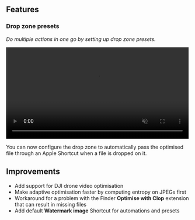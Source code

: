 ## Features

### Drop zone presets

*Do multiple actions in one go by setting up drop zone presets.*

<video width=500 src="https://files.lowtechguys.com/clop-presets.mp4" autoplay loop muted playsinline disablepictureinpicture></video>

You can now configure the drop zone to automatically pass the optimised file through an Apple Shortcut when a file is dropped on it.

## Improvements

- Add support for DJI drone video optimisation
- Make adaptive optimisation faster by computing entropy on JPEGs first
- Workaround for a problem with the Finder **Optimise with Clop** extension that can result in missing files
- Add default **Watermark image** Shortcut for automations and presets
